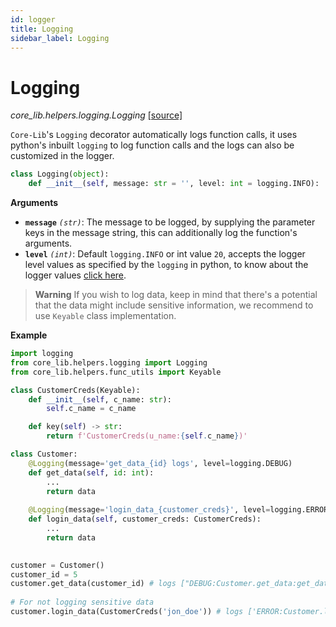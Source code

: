 ```yaml
---
id: logger
title: Logging
sidebar_label: Logging
---
```


# Logging

*core_lib.helpers.logging.Logging* [[source]](https://github.com/shay-te/core-lib/blob/master/core_lib/helpers/logging.py#L7)

`Core-Lib`'s `Logging` decorator automatically logs function calls, it uses python's inbuilt `logging` to log function calls and the logs can also be customized in the logger.

```python
class Logging(object):
    def __init__(self, message: str = '', level: int = logging.INFO):
```
**Arguments**

- **`message`** *`(str)`*: The message to be logged, by supplying the parameter keys in the message string, this can additionally log the function's arguments.  
- **`level`** *`(int)`*: Default `logging.INFO` or int value `20`, accepts the logger level values as specified by the `logging` in python,
to know about the logger values [click here](https://docs.python.org/3/library/logging.html#logging-levels).


>**Warning** If you wish to log data, keep in mind that there's a potential that the data might include sensitive information, we recommend to use `Keyable` class implementation.


**Example**

```python
import logging
from core_lib.helpers.logging import Logging
from core_lib.helpers.func_utils import Keyable

class CustomerCreds(Keyable):
    def __init__(self, c_name: str):
        self.c_name = c_name

    def key(self) -> str:
        return f'CustomerCreds(u_name:{self.c_name})'

class Customer:
    @Logging(message='get_data_{id} logs', level=logging.DEBUG)
    def get_data(self, id: int):
        ...
        return data
    
    @Logging(message='login_data_{customer_creds}', level=logging.ERROR)
    def login_data(self, customer_creds: CustomerCreds):
        ...
        return data
    

customer = Customer()
customer_id = 5
customer.get_data(customer_id) # logs ["DEBUG:Customer.get_data:get_data_5 logs"]
    
# For not logging sensitive data
customer.login_data(CustomerCreds('jon_doe')) # logs ['ERROR:Customer.login_data:login_data_CustomerCreds(u_name:jon_doe)']
```